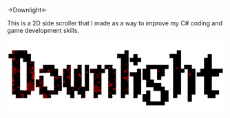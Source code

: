 ->Downlight<-

This is a 2D side scroller that I made as a way to improve my C# coding and game development skills. 

![Game Title.](DownLight/Pictures/Downlight_Title.png)